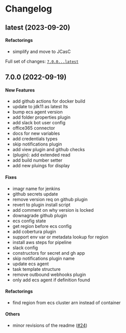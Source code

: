 # Changelog

## latest (2023-09-20)

#### Refactorings

* simplify and move to JCasC

Full set of changes: [`7.0.0...latest`](https://github.com/hamlet-io/docker-jenkins/compare/7.0.0...latest)

## 7.0.0 (2022-09-19)

#### New Features

* add github actions for docker build
* update to jdk11 as latest lts
* bump ecs agent version
* add folder properties plugin
* add slack bot user config
* office365 connector
* docs for new variables
* add credentials types
* skip notifications plugin
* add view plugin and github checks
* (plugin): add extended read
* add build number setter
* add new pluings for display
#### Fixes

* imagr name for jenkins
* github secrets update
* remove version req on github plugin
* revert to plugin install script
* add comment on why version is locked
* downagrade github plugin
* ecs config state
* get region before ecs config
* add cobertura plugin
* support env var or metadata lookup for region
* install aws steps for pipeline
* slack config
* constructors for secret and gh app
* skip notifications plugin name
* update ecs agent
* task template structure
* remove outbound webhooks plugin
* only add ecs agent if definition found
#### Refactorings

* find region from ecs cluster arn instead of container
#### Others

* minor revisions of the readme ([#24](https://github.com/hamlet-io/docker-jenkins/issues/24))
